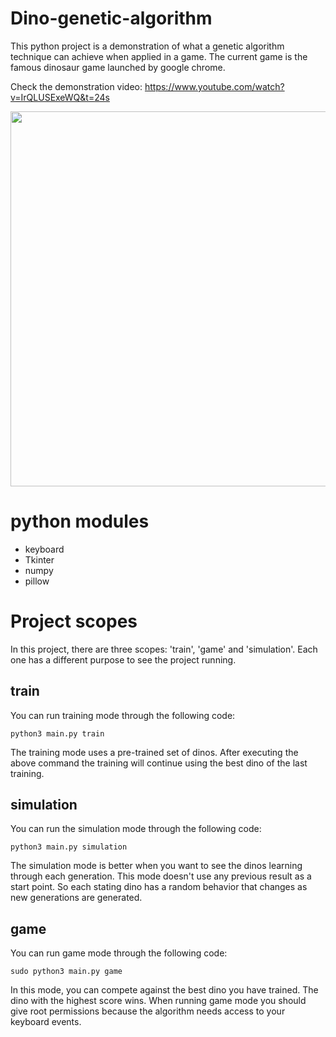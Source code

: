 # Dino-genetic-algorithm
This python project is a demonstration of what a genetic algorithm technique can achieve when applied in a game. The current game is the famous dinosaur game launched by google chrome.

Check the demonstration video: https://www.youtube.com/watch?v=IrQLUSExeWQ&t=24s

<img src="https://user-images.githubusercontent.com/42742621/69763661-a6b09b00-114c-11ea-9bc4-aabc040e652b.gif" width="600px">

# python modules
- keyboard
- Tkinter
- numpy
- pillow

# Project scopes

In this project, there are three scopes: 'train', 'game' and 'simulation'. Each one has a different purpose to see the project running.

## train

You can run training mode through the following code:

```
python3 main.py train
```

The training mode uses a pre-trained set of dinos. After executing the above command the training will continue using the best dino of the last training.

## simulation

You can run the simulation mode through the following code:

```
python3 main.py simulation
```
The simulation mode is better when you want to see the dinos learning through each generation. This mode doesn't use any previous result as a start point. So each stating dino has a random behavior that changes as new generations are generated.

## game

You can run game mode through the following code:

```
sudo python3 main.py game
```

In this mode, you can compete against the best dino you have trained. The dino with the highest score wins.
When running game mode you should give root permissions because the algorithm needs access to your keyboard events.
